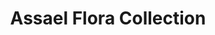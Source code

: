 ---
title: Assael Flora Collection
description: |
  Perfectly placed, dimensional Pave petals fan out around a perfect Akoya Pearl center in this captivating flower-shaped series.
specs: |
  RING: 8.50 - 8.75mm Akoya Cultured Pearl with 2.26 carats of Champagne Diamonds and 0.56 carats of White Diamonds, set in 18K Rose Gold.

  EARRINGS: 8.50 - 8.75mm Akoya Cultured Pearls with 4.23 carats of Tsavorite Garnets and 1.02 carats of White Diamonds, set in 18K Yellow Gold and Titanium.

  PENDANT: 8.10mm Akoya Cultured Pearl with 1.34 carats of Purple Sapphires, set in 18K Gold and Purple Titanium.

  EARRINGS: 8.50 - 8.75mm Akoya Cultured Pearls with 5.19 carats of Orange Sapphires and 1.03 carats of White Diamonds, set in 18K Yellow Gold and Titanium.

  PENDANT: 8.20mm Akoya Cultured Pear with 2.92 carats of Purple Sapphires and 0.52 carats of White Diamonds, set in 18K Gold and Purple Titanium.
images:
  - /uploads/assael-flora-collection.jpg
category: Couture
order: 3
tags:
  - rings
  - earrings
---